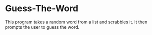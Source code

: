 # Guess-The-Word
This program takes a random word from a list and scrabbles it. It then prompts the user to guess the word. 

